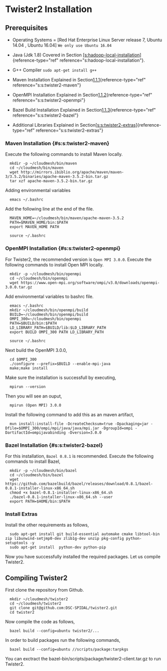 Twister2 Installation
=====================

Prerequisites
-------------

-   Operating Systems = \[Red Hat Enterprise Linux Server release 7,
    Ubuntu 14.04 , Ubuntu 16.04\] `We only use Ubuntu 16.04`

-   Java (Jdk 1.8) Covered in Section
    [\[s:hadoop-local-installation\]](#s:hadoop-local-installation){reference-type="ref"
    reference="s:hadoop-local-installation"}.

-   G++ Compiler `sudo apt-get install g++`

-   Maven Installation Explained in
    Section[1.1.1](#s:s:twister2-maven){reference-type="ref"
    reference="s:s:twister2-maven"}

-   OpenMPI Installation Explained in
    Section[1.1.2](#s:s:twister2-openmpi){reference-type="ref"
    reference="s:s:twister2-openmpi"}

-   Bazel Build Installation Explained in
    Section[1.1.3](#s:s:twister2-bazel){reference-type="ref"
    reference="s:s:twister2-bazel"}

-   Additional Libraries Explained in
    Section[\[s:s:twister2-extras\]](#s:s:twister2-extras){reference-type="ref"
    reference="s:s:twister2-extras"}

### Maven Installation {#s:s:twister2-maven}

Execute the following commands to install Maven locally.

      mkdir -p ~/cloudmesh/bin/maven
      cd ~/cloudmesh/bin/maven
      wget http://mirrors.ibiblio.org/apache/maven/maven-3/3.5.2/binaries/apache-maven-3.5.2-bin.tar.gz
      tar xzf apache-maven-3.5.2-bin.tar.gz  

Adding environmental variables

      emacs ~/.bashrc  

Add the following line at the end of the file.

      MAVEN_HOME=~/cloudmesh/bin/maven/apache-maven-3.5.2
      PATH=$MAVEN_HOME/bin:$PATH
      export MAVEN_HOME PATH

      source ~/.bashrc

### OpenMPI Installation {#s:s:twister2-openmpi}

For Twister2, the recommended version is `Open MPI 3.0.0`. Execute the
following commands to install Open MPI locally.

      mkdir -p ~/cloudmesh/bin/openmpi
      cd ~/cloudmesh/bin/openmpi
      wget https://www.open-mpi.org/software/ompi/v3.0/downloads/openmpi-3.0.0.tar.gz  

Add environmental variables to bashrc file.

      emacs ~/.bashrc
      mkdir ~/cloudmesh/bin/openmpi/build
      BUILD=~/cloudmesh/bin/openmpi/build
      OMPI_300=~/cloudmesh/bin/openmpi
      PATH=$BUILD/bin:$PATH
      LD_LIBRARY_PATH=$BUILD/lib:$LD_LIBRARY_PATH
      export BUILD OMPI_300 PATH LD_LIBRARY_PATH

      source ~/.bashrc

Next build the OpenMPI 3.0.0,

      cd $OMPI_300
      ./configure --prefix=$BUILD --enable-mpi-java
      make;make install

Make sure the installation is successfull by executing,

      mpirun --version

Then you will see an ouput,

      mpirun (Open MPI) 3.0.0

Install the following command to add this as an maven artifact,

      mvn install:install-file -DcreateChecksum=true -Dpackaging=jar -Dfile=$OMPI_300/ompi/mpi/java/java/mpi.jar -DgroupId=ompi -DartifactId=ompijavabinding -Dversion=3.0.0

### Bazel Installation {#s:s:twister2-bazel}

For this installation, `Bazel 0.8.1` is recommended. Execute the
following commands to install Bazel,

      mkdir -p ~/cloudmesh/bin/bazel
      cd ~/cloudmesh/bin/bazel
      wget https://github.com/bazelbuild/bazel/releases/download/0.8.1/bazel-0.8.1-installer-linux-x86_64.sh
      chmod +x bazel-0.8.1-installer-linux-x86_64.sh
      ./bazel-0.8.1-installer-linux-x86_64.sh --user
      export PATH=$HOME/bin:$PATH

### Install Extras

Install the other requirements as follows,

      sudo apt-get install git build-essential automake cmake libtool-bin zip libunwind-setjmp0-dev zlib1g-dev unzip pkg-config python-setuptools -y
      sudo apt-get install  python-dev python-pip

Now you have successfully installed the required packages. Let us
compile Twister2.

Compiling Twister2
------------------

First clone the repository from Github.

      mkdir ~/cloudmesh/twister2
      cd ~/cloudmesh/twister2
      git clone git@github.com:DSC-SPIDAL/twister2.git
      cd twister2

Now compile the code as follows,

      bazel build --config=ubuntu twister2/...

In order to build packages run the following commands,

      bazel build --config=ubuntu //scripts/package:tarpkgs

You can exctract the bazel-bin/scripts/package/twister2-client.tar.gz to
run Twister2.
